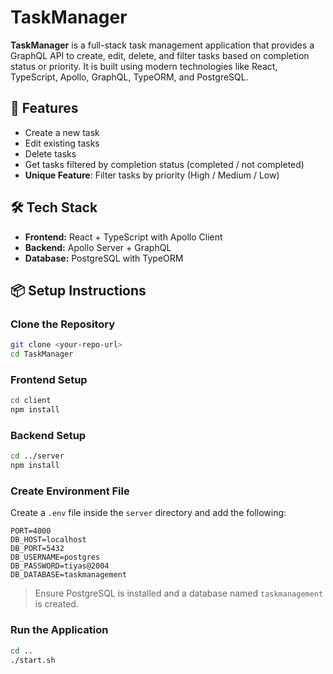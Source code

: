 
# TaskManager

**TaskManager** is a full-stack task management application that provides a GraphQL API to create, edit, delete, and filter tasks based on completion status or priority. It is built using modern technologies like React, TypeScript, Apollo, GraphQL, TypeORM, and PostgreSQL.

## 🚀 Features

- Create a new task
- Edit existing tasks
- Delete tasks
- Get tasks filtered by completion status (completed / not completed)
- **Unique Feature**: Filter tasks by priority (High / Medium / Low)

## 🛠 Tech Stack

- **Frontend:** React + TypeScript with Apollo Client
- **Backend:** Apollo Server + GraphQL
- **Database:** PostgreSQL with TypeORM

## 📦 Setup Instructions

### Clone the Repository
```bash
git clone <your-repo-url>
cd TaskManager
```

### Frontend Setup
```bash
cd client
npm install
```

### Backend Setup
```bash
cd ../server
npm install
```

### Create Environment File
Create a `.env` file inside the `server` directory and add the following:

```
PORT=4000
DB_HOST=localhost
DB_PORT=5432
DB_USERNAME=postgres
DB_PASSWORD=tiyas@2004
DB_DATABASE=taskmanagement
```

> Ensure PostgreSQL is installed and a database named `taskmanagement` is created.

### Run the Application
```bash
cd ..
./start.sh
```

